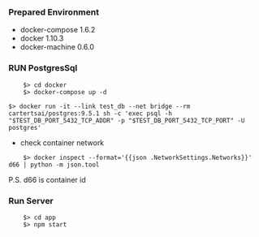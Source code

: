 ### Prepared Environment

-	docker-compose 1.6.2
-	docker 1.10.3
-	docker-machine 0.6.0

### RUN PostgresSql

```
    $> cd docker
    $> docker-compose up -d
```

```
$> docker run -it --link test_db --net bridge --rm cartertsai/postgres:9.5.1 sh -c 'exec psql -h "$TEST_DB_PORT_5432_TCP_ADDR" -p "$TEST_DB_PORT_5432_TCP_PORT" -U postgres'
```

-	check container network

```
    $> docker inspect --format='{{json .NetworkSettings.Networks}}' d66 | python -m json.tool
```

P.S. d66 is container id

### Run Server

```
    $> cd app
    $> npm start
```
